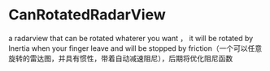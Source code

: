 # CanRotatedRadarView
a radarview that can be rotated whaterer you want ， it will be  rotated by Inertia when your finger leave and will be stopped by friction（一个可以任意旋转的雷达图，并具有惯性，带着自动减速阻尼），后期将优化阻尼函数
